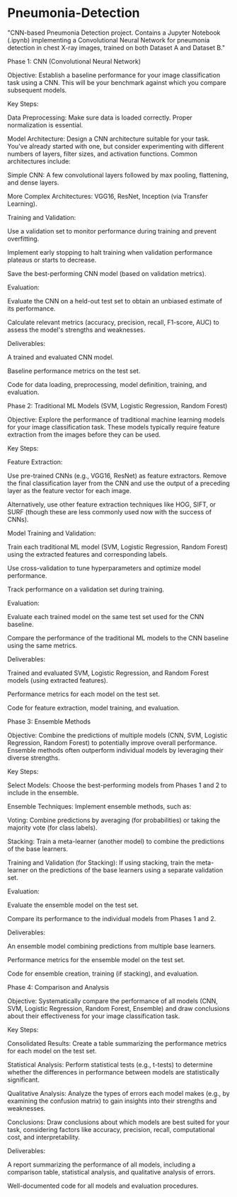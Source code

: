 # Pneumonia-Detection
"CNN-based Pneumonia Detection project. Contains a Jupyter Notebook (.ipynb) implementing a Convolutional Neural Network for pneumonia detection in chest X-ray images, trained on both Dataset A and Dataset B."

Phase 1: CNN (Convolutional Neural Network)

Objective: Establish a baseline performance for your image classification task using a CNN. This will be your benchmark against which you compare subsequent models.

Key Steps:

Data Preprocessing: Make sure data is loaded correctly. Proper normalization is essential.

Model Architecture: Design a CNN architecture suitable for your task. You've already started with one, but consider experimenting with different numbers of layers, filter sizes, and activation functions. Common architectures include:

Simple CNN: A few convolutional layers followed by max pooling, flattening, and dense layers.

More Complex Architectures: VGG16, ResNet, Inception (via Transfer Learning).

Training and Validation:

Use a validation set to monitor performance during training and prevent overfitting.

Implement early stopping to halt training when validation performance plateaus or starts to decrease.

Save the best-performing CNN model (based on validation metrics).

Evaluation:

Evaluate the CNN on a held-out test set to obtain an unbiased estimate of its performance.

Calculate relevant metrics (accuracy, precision, recall, F1-score, AUC) to assess the model's strengths and weaknesses.

Deliverables:

A trained and evaluated CNN model.

Baseline performance metrics on the test set.

Code for data loading, preprocessing, model definition, training, and evaluation.

Phase 2: Traditional ML Models (SVM, Logistic Regression, Random Forest)

Objective: Explore the performance of traditional machine learning models for your image classification task. These models typically require feature extraction from the images before they can be used.

Key Steps:

Feature Extraction:

Use pre-trained CNNs (e.g., VGG16, ResNet) as feature extractors. Remove the final classification layer from the CNN and use the output of a preceding layer as the feature vector for each image.

Alternatively, use other feature extraction techniques like HOG, SIFT, or SURF (though these are less commonly used now with the success of CNNs).

Model Training and Validation:

Train each traditional ML model (SVM, Logistic Regression, Random Forest) using the extracted features and corresponding labels.

Use cross-validation to tune hyperparameters and optimize model performance.

Track performance on a validation set during training.

Evaluation:

Evaluate each trained model on the same test set used for the CNN baseline.

Compare the performance of the traditional ML models to the CNN baseline using the same metrics.

Deliverables:

Trained and evaluated SVM, Logistic Regression, and Random Forest models (using extracted features).

Performance metrics for each model on the test set.

Code for feature extraction, model training, and evaluation.

Phase 3: Ensemble Methods

Objective: Combine the predictions of multiple models (CNN, SVM, Logistic Regression, Random Forest) to potentially improve overall performance. Ensemble methods often outperform individual models by leveraging their diverse strengths.

Key Steps:

Select Models: Choose the best-performing models from Phases 1 and 2 to include in the ensemble.

Ensemble Techniques: Implement ensemble methods, such as:

Voting: Combine predictions by averaging (for probabilities) or taking the majority vote (for class labels).

Stacking: Train a meta-learner (another model) to combine the predictions of the base learners.

Training and Validation (for Stacking): If using stacking, train the meta-learner on the predictions of the base learners using a separate validation set.

Evaluation:

Evaluate the ensemble model on the test set.

Compare its performance to the individual models from Phases 1 and 2.

Deliverables:

An ensemble model combining predictions from multiple base learners.

Performance metrics for the ensemble model on the test set.

Code for ensemble creation, training (if stacking), and evaluation.

Phase 4: Comparison and Analysis

Objective: Systematically compare the performance of all models (CNN, SVM, Logistic Regression, Random Forest, Ensemble) and draw conclusions about their effectiveness for your image classification task.

Key Steps:

Consolidated Results: Create a table summarizing the performance metrics for each model on the test set.

Statistical Analysis: Perform statistical tests (e.g., t-tests) to determine whether the differences in performance between models are statistically significant.

Qualitative Analysis: Analyze the types of errors each model makes (e.g., by examining the confusion matrix) to gain insights into their strengths and weaknesses.

Conclusions: Draw conclusions about which models are best suited for your task, considering factors like accuracy, precision, recall, computational cost, and interpretability.

Deliverables:

A report summarizing the performance of all models, including a comparison table, statistical analysis, and qualitative analysis of errors.

Well-documented code for all models and evaluation procedures.
